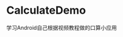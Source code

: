 # CalculateDemo
学习Android自己根据视频教程做的口算小应用

[bilibili上的视频学习地址]: https://www.bilibili.com/video/BV1w4411t7UQ?p=5	"bilibili2019版使用JetPack"

